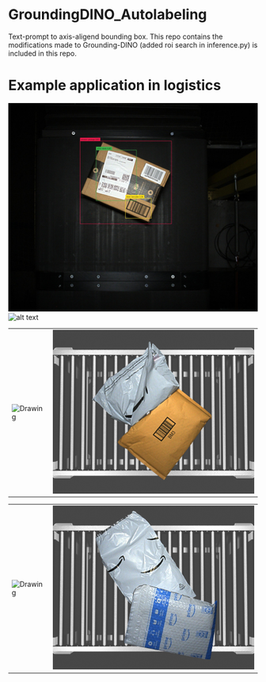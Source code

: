 # GroundingDINO_Autolabeling

Text-prompt to axis-aligend bounding box. This repo contains the modifications made to Grounding-DINO (added roi search in inference.py) is included in this repo.

# Example application in logistics

![alt text](https://github.com/aarwitz/GroundingDINO_Autolabeling/blob/master/package_ex.jpg)
![alt text](https://github.com/aarwitz/GroundingDINO_Autolabeling/blob/master/testtt.jpg)


<table><tr>
<td> <img src="https://github.com/aarwitz/GroundingDINO_Autolabeling/blob/master/original_images/multi_image-00071.bmp" alt="Drawing" style="width: 450px;"/> </td>
<td> <img src="https://github.com/aarwitz/GroundingDINO_Autolabeling/blob/master/synthetic_images/synthetic_blender10.png" style="width: 450px;"/> </td>
</tr></table>

<table><tr>
<td> <img src="https://github.com/aarwitz/GroundingDINO_Autolabeling/blob/master/original_images/multi_image-00169.bmp" alt="Drawing" style="width: 450px;"/> </td>
<td> <img src="https://github.com/aarwitz/GroundingDINO_Autolabeling/blob/master/synthetic_images/synthetic_blender8.png" style="width: 450px;"/> </td>
</tr></table>
